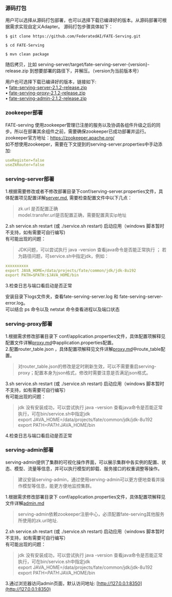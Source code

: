 ### 源码打包  
用户可以选择从源码打包部署，也可以选择下载已编译好的版本。从源码部署可根据需求实现自定义Adapter。
源码打包步骤具体如下：
<div class="termy">

```console
$ git clone https://github.com/FederatedAI/FATE-Serving.git

$ cd FATE-Serving

$ mvn clean package

```
</div>
随后拷贝，比如 serving-server/target/fate-serving-server-{version}-release.zip 到想要部署的路径下，并解压。（version为当前版本号）

用户也可选择下载已编译好的版本，链接如下:   
•	[fate-serving-server-2.1.2-release.zip](https://webank-ai-1251170195.cos.ap-guangzhou.myqcloud.com/fate-serving-server-2.1.2-release.zip)  
•	[fate-serving-proxy-2.1.2-release.zip](https://webank-ai-1251170195.cos.ap-guangzhou.myqcloud.com/fate-serving-proxy-2.1.2-release.zip)    
•	[fate-serving-admin-2.1.2-release.zip](https://webank-ai-1251170195.cos.ap-guangzhou.myqcloud.com/fate-serving-admin-2.1.2-release.zip)  


### zookeeper部署

FATE-serving 使用zookeeper管理已注册的服务以及协调各组件升级之后的同步。所以在部署其余组件之前，需要确保zookeeper已成功部署并运行。 
zookeeper官方地址：https://zookeeper.apache.org/  
如不想使用zookeeper，需要在下文提到的serving-server.properties中手动添加:   
```yaml
useRegister=false
useZkRouter=false
```

### serving-server部署

1.根据需要修改或者不修改部署目录下conf/serving-server.properties文件，具体配置项见配置详解[server.md](../config/server.md),
需要检查配置文件中以下几点：  
>zk.url 是否配置正确   
model.transfer.url是否配置正确，需要配置真实ip地址  

2.sh service.sh restart (或 ./service.sh restart) 启动应用（windows 脚本暂时不支持，如有需要可自行编写)  
有可能出现的问题：
>JDK问题，可以尝试执行 java -version 查看java命令是否能正常执行 ；
>若为路径问题，可service.sh中指定jdk，例如：
```yaml
xxxxxxxxxx
export JAVA_HOME=/data/projects/fate/common/jdk/jdk-8u192
export PATH=$PATH:$JAVA_HOME/bin
```

3.检查日志与端口看启动是否正常  

安装目录下logs文件夹，查看fate-serving-server.log 和 fate-serving-server-error.log。  
可以结合 ps 命令以及 netstat 命令查看进程以及端口状态  

### serving-proxy部署  
1.根据需求修改部署目录下 conf/application.properties文件，具体配置项解释见配置文件详解[proxy.md](../config/proxy.md)中application.properties配置。   
2.配置router_table.json ，具体配置项解释见文件详解[proxy.md](../config/proxy.md)中route_table配置。  
>对router_table.json的修改是定时刷新生效，可以不需要重启serving-proxy；配置本身为json格式，修改时需要注意是否满足json格式。
  
3.sh service.sh restart (或 ./service.sh restart) 启动应用（windows 脚本暂时不支持，如有需要可自行编写）  
有可能出现的问题：
 >jdk 没有安装成功，可以尝试执行 java -version 查看java命令是否能正常执行，可在bin/service.sh中指定jdk    
export JAVA_HOME=/data/projects/fate/common/jdk/jdk-8u192
export PATH=$PATH:$JAVA_HOME/bin
>
4.检查日志与端口看启动是否正常  

### serving-admin部署  
serving-admin提供了集群的可视化操作界面，可以展示集群中各实例的配置、状态、模型、流量等信息，并可以执行模型的卸载、服务接口的权重调整等操作。
>建议安装serving-admin，通过使用serving-admin可以更方便地查看并操作模型等信息，能更方便地监控集群。

1.根据需求修改部署目录下 conf/application.properties文件，具体配置项解释见文件详解[admin.md](../config/admin.md)  
>serving-admin依赖zookeeper注册中心，必须配置fate-serving其他服务所使用的zk.url地址. 
  
2.sh service.sh restart (或 ./service.sh restart) 启动应用（windows 脚本暂时不支持，如有需要可自行编写）  
有可能出现的问题：
 >jdk 没有安装成功，可以尝试执行 java -version 查看java命令是否能正常执行，可在bin/service.sh中指定jdk    
export JAVA_HOME=/data/projects/fate/common/jdk/jdk-8u192
export PATH=$PATH:$JAVA_HOME/bin
>
3.通过浏览器访问admin页面，默认访问地址: [http://127.0.0.1:8350](http://127.0.0.1:8350) 
